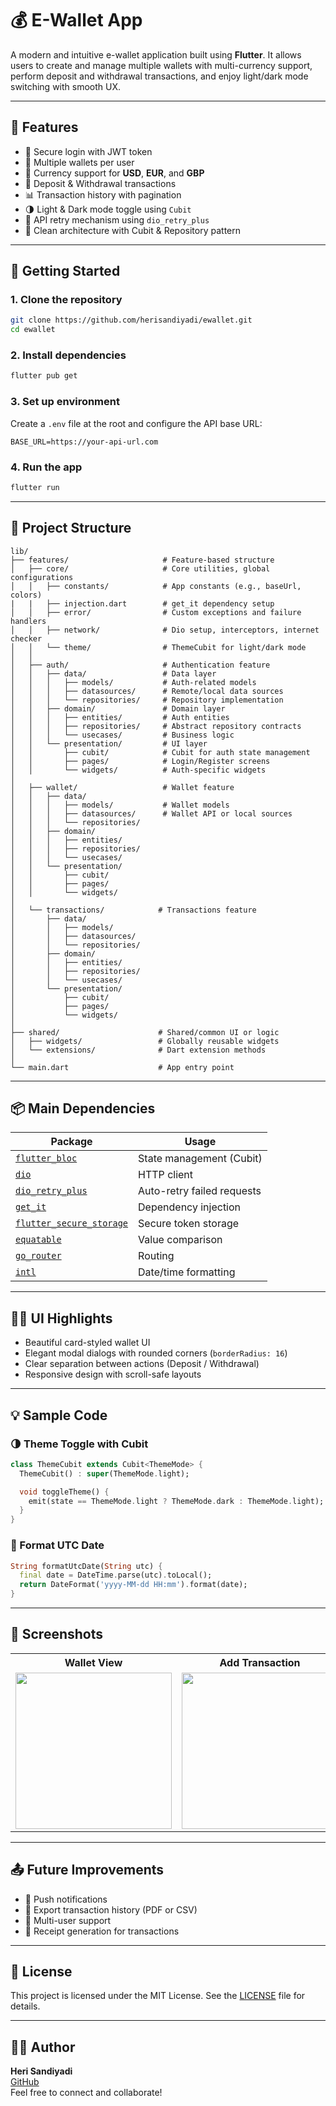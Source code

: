 # 💰 E-Wallet App

A modern and intuitive e-wallet application built using **Flutter**. It allows users to create and manage multiple wallets with multi-currency support, perform deposit and withdrawal transactions, and enjoy light/dark mode switching with smooth UX.

---

## 📱 Features

- 🔐 Secure login with JWT token
- 💼 Multiple wallets per user
- 💱 Currency support for **USD**, **EUR**, and **GBP**
- 💸 Deposit & Withdrawal transactions
- 📊 Transaction history with pagination
- 🌗 Light & Dark mode toggle using `Cubit`
- 🔁 API retry mechanism using `dio_retry_plus`
- 🧠 Clean architecture with Cubit & Repository pattern

---

## 🚀 Getting Started

### 1. Clone the repository

```bash
git clone https://github.com/herisandiyadi/ewallet.git
cd ewallet
```

### 2. Install dependencies

```bash
flutter pub get
```

### 3. Set up environment

Create a `.env` file at the root and configure the API base URL:

```env
BASE_URL=https://your-api-url.com
```

### 4. Run the app

```bash
flutter run
```

---

## 📁 Project Structure

```
lib/
├── features/                     # Feature-based structure
│   ├── core/                     # Core utilities, global configurations
│   │   ├── constants/            # App constants (e.g., baseUrl, colors)
|   |   ├── injection.dart        # get_it dependency setup
│   │   ├── error/                # Custom exceptions and failure handlers
│   │   ├── network/              # Dio setup, interceptors, internet checker
│   │   └── theme/                # ThemeCubit for light/dark mode
│   │
│   ├── auth/                     # Authentication feature
│   │   ├── data/                 # Data layer
│   │   │   ├── models/           # Auth-related models
│   │   │   ├── datasources/      # Remote/local data sources
│   │   │   └── repositories/     # Repository implementation
│   │   ├── domain/               # Domain layer
│   │   │   ├── entities/         # Auth entities
│   │   │   ├── repositories/     # Abstract repository contracts
│   │   │   └── usecases/         # Business logic
│   │   └── presentation/         # UI layer
│   │       ├── cubit/            # Cubit for auth state management
│   │       ├── pages/            # Login/Register screens
│   │       └── widgets/          # Auth-specific widgets
│
│   ├── wallet/                   # Wallet feature
│   │   ├── data/
│   │   │   ├── models/           # Wallet models
│   │   │   ├── datasources/      # Wallet API or local sources
│   │   │   └── repositories/
│   │   ├── domain/
│   │   │   ├── entities/
│   │   │   ├── repositories/
│   │   │   └── usecases/
│   │   └── presentation/
│   │       ├── cubit/
│   │       ├── pages/
│   │       └── widgets/
│
│   └── transactions/            # Transactions feature
│       ├── data/
│       │   ├── models/
│       │   ├── datasources/
│       │   └── repositories/
│       ├── domain/
│       │   ├── entities/
│       │   ├── repositories/
│       │   └── usecases/
│       └── presentation/
│           ├── cubit/
│           ├── pages/
│           └── widgets/
│
├── shared/                      # Shared/common UI or logic
│   ├── widgets/                 # Globally reusable widgets
│   └── extensions/              # Dart extension methods
│
└── main.dart                    # App entry point

```

---

## 📦 Main Dependencies

| Package | Usage |
|--------|-------|
| [`flutter_bloc`](https://pub.dev/packages/flutter_bloc) | State management (Cubit) |
| [`dio`](https://pub.dev/packages/dio) | HTTP client |
| [`dio_retry_plus`](https://pub.dev/packages/dio_retry_plus) | Auto-retry failed requests |
| [`get_it`](https://pub.dev/packages/get_it) | Dependency injection |
| [`flutter_secure_storage`](https://pub.dev/packages/flutter_secure_storage) | Secure token storage |
| [`equatable`](https://pub.dev/packages/equatable) | Value comparison |
| [`go_router`](https://pub.dev/packages/go_router) | Routing |
| [`intl`](https://pub.dev/packages/intl) | Date/time formatting |

---

## 🧑‍🎨 UI Highlights

- Beautiful card-styled wallet UI
- Elegant modal dialogs with rounded corners (`borderRadius: 16`)
- Clear separation between actions (Deposit / Withdrawal)
- Responsive design with scroll-safe layouts

---

## 💡 Sample Code

### 🌗 Theme Toggle with Cubit

```dart
class ThemeCubit extends Cubit<ThemeMode> {
  ThemeCubit() : super(ThemeMode.light);

  void toggleTheme() {
    emit(state == ThemeMode.light ? ThemeMode.dark : ThemeMode.light);
  }
}
```

### 📆 Format UTC Date

```dart
String formatUtcDate(String utc) {
  final date = DateTime.parse(utc).toLocal();
  return DateFormat('yyyy-MM-dd HH:mm').format(date);
}
```

---

## 📸 Screenshots

<table> <tr> <th>Wallet View</th> <th>Add Transaction</th> <th>Dark Mode</th> </tr> <tr> <td><img src="https://github.com/user-attachments/assets/880595c5-2df6-4601-ac7c-798e5c1a51fd" width="250"/></td> <td><img src="https://github.com/user-attachments/assets/addcdc86-57fd-40f8-87cb-d52023ae7c5a" width="250"/></td> <td><img src="https://github.com/user-attachments/assets/105029e7-9292-4606-819c-1577fb603013" width="250"/></td> </tr> </table>

---

## 📤 Future Improvements

- 🔔 Push notifications
- 📂 Export transaction history (PDF or CSV)
- 👥 Multi-user support
- 🧾 Receipt generation for transactions

---


## 📝 License

This project is licensed under the MIT License. See the [LICENSE](LICENSE) file for details.

---

## 👨‍💻 Author

**Heri Sandiyadi**  
[GitHub](https://github.com/herisandiyadi)  
Feel free to connect and collaborate!
